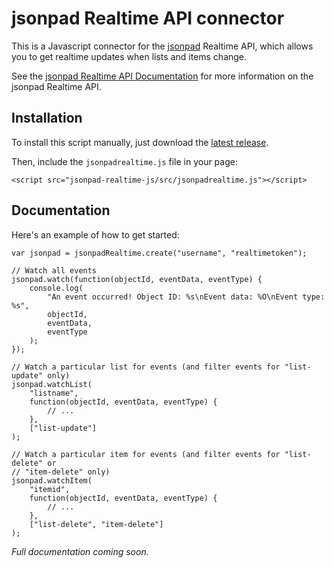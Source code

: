# jsonpad Realtime API connector

This is a Javascript connector for the [jsonpad](https://jsonpad.io) Realtime API, which allows you to get realtime updates when lists and items change.

See the [jsonpad Realtime API Documentation](https://jsonpad.io/docs-realtime) for more information on the jsonpad Realtime API.

## Installation

To install this script manually, just download the [latest release](https://github.com/basementuniverse/jsonpad-realtime-js/releases).

Then, include the `jsonpadrealtime.js` file in your page:

	<script src="jsonpad-realtime-js/src/jsonpadrealtime.js"></script>

## Documentation

Here's an example of how to get started:

	var jsonpad = jsonpadRealtime.create("username", "realtimetoken");
	
	// Watch all events
	jsonpad.watch(function(objectId, eventData, eventType) {
		console.log(
			"An event occurred! Object ID: %s\nEvent data: %O\nEvent type: %s",
			objectId,
			eventData,
			eventType
		);
	});
	
	// Watch a particular list for events (and filter events for "list-update" only)
	jsonpad.watchList(
		"listname",
		function(objectId, eventData, eventType) {
			// ...
		},
		["list-update"]
	);
	
	// Watch a particular item for events (and filter events for "list-delete" or
	// "item-delete" only)
	jsonpad.watchItem(
		"itemid",
		function(objectId, eventData, eventType) {
			// ...
		},
		["list-delete", "item-delete"]
	);

*Full documentation coming soon.*